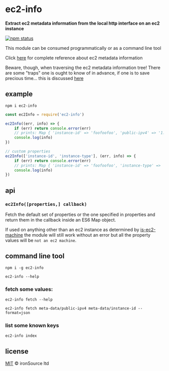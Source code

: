 # ec2-info

**Extract ec2 metadata information from the local http interface on an ec2 instance**

[![npm status](http://img.shields.io/npm/v/ec2-info.svg?style=flat-square)](https://www.npmjs.org/package/ec2-info) 

This module can be consumed programmatically or as a command line tool

Click [here](http://docs.aws.amazon.com/AWSEC2/latest/UserGuide/ec2-instance-metadata.html#instancedata-data-categories) for complete reference about ec2 metadata information

Beware, though, when traversing the ec2 metadata information tree! There are some "traps" one is ought to know of in advance, if one is to save precious time... this is discussed [here](rant.md)

## example

`npm i ec2-info`

```js
const ec2Info = require('ec2-info')

ec2Info((err, info) => {
    if (err) return console.error(err)
    // prints: Map { 'instance-id' => 'foofoofoo', 'public-ipv4' => '1.2.3.4' }
    console.log(info) 
})

// custom properties
ec2Info(['instance-id', 'instance-type'], (err, info) => {
    if (err) return console.error(err)
    // prints: Map { 'instance-id' => 'foofoofoo', 'instance-type' => 'm4-large' }
    console.log(info) 
})
```

## api

### `ec2Info([properties,] callback)`
Fetch the default set of properties or the one specified in properties and return them in the callback inside an ES6 Map object.

If used on anything other than an ec2 instance as determined by [is-ec2-machine](https://github.com/ironsource/is-ec2-machine) the module will still work without an error but all the property values will be `not an ec2 machine`.

## command line tool
`npm i -g ec2-info`

`ec2-info --help`

### fetch some values:
`ec2-info fetch --help`

`ec2-info fetch meta-data/public-ipv4 meta-data/instance-id --format=json`

### list some known keys
`ec2-info index`

## license

[MIT](http://opensource.org/licenses/MIT) © ironSource ltd

